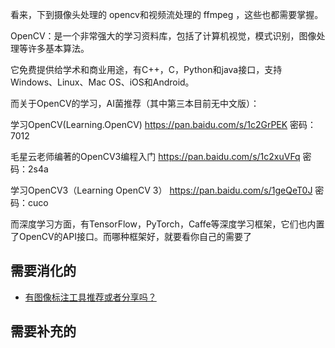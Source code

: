 看来，下到摄像头处理的 opencv和视频流处理的 ffmpeg ，这些也都需要掌握。





OpenCV：是一个非常强大的学习资料库，包括了计算机视觉，模式识别，图像处理等许多基本算法。

它免费提供给学术和商业用途，有C++，C，Python和java接口，支持Windows、Linux、Mac OS、iOS和Android。





而关于OpenCV的学习，AI菌推荐（其中第三本目前无中文版）：

学习OpenCV(Learning.OpenCV)
https://pan.baidu.com/s/1c2GrPEK 密码：7012

毛星云老师编著的OpenCV3编程入门
https://pan.baidu.com/s/1c2xuVFq 密码：2s4a

学习OpenCV3（Learning OpenCV 3）
https://pan.baidu.com/s/1geQeT0J 密码：cuco


而深度学习方面，有TensorFlow，PyTorch，Caffe等深度学习框架，它们也内置了OpenCV的API接口。而哪种框架好，就要看你自己的需要了




## 需要消化的

- [有图像标注工具推荐或者分享吗？](https://www.zhihu.com/question/30626971)

## 需要补充的
